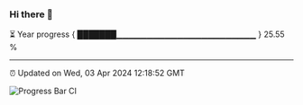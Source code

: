 ### Hi there 👋

⏳ Year progress { ███████▁▁▁▁▁▁▁▁▁▁▁▁▁▁▁▁▁▁▁▁▁▁▁ } 25.55 %

---

⏰ Updated on Wed, 03 Apr 2024 12:18:52 GMT

![Progress Bar CI](https://github.com/liununu/liununu/workflows/Progress%20Bar%20CI/badge.svg)
